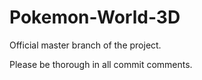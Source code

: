 # Pokemon-World-3D
Official master branch of the project.

Please be thorough in all commit comments.
